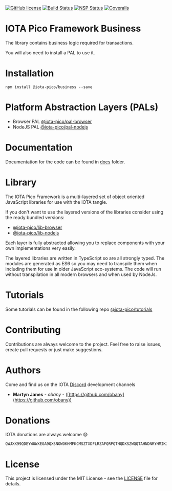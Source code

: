 [![GitHub license](https://img.shields.io/badge/license-MIT-blue.svg)](https://raw.githubusercontent.com/iotaeco/iota-pico-business/master/LICENSE) [![Build Status](https://travis-ci.org/iotaeco/iota-pico-business.svg?branch=master)](https://travis-ci.org/iotaeco/iota-pico-business) [![NSP Status](https://nodesecurity.io/orgs/iotaeco/projects/2a254dad-b9f4-40f3-a6a4-2fc932fab63a)](https://nodesecurity.io/orgs/iotaeco/projects/2a254dad-b9f4-40f3-a6a4-2fc932fab63a)
[![Coveralls](https://img.shields.io/coveralls/iotaeco/iota-pico-business.svg)](https://coveralls.io/github/iotaeco/iota-pico-business)

# IOTA Pico Framework Business

The library contains business logic required for transactions.

You will also need to install a PAL to use it.

# Installation

```shell
npm install @iota-pico/business --save
```

# Platform Abstraction Layers (PALs)

* Browser PAL [@iota-pico/pal-browser](https://github.com/iotaeco/iota-pico-pal-browser)
* NodeJS PAL [@iota-pico/pal-nodejs](https://github.com/iotaeco/iota-pico-pal-nodejs)

# Documentation

Documentation for the code can be found in [docs](./docs/README.md) folder.

# Library

The IOTA Pico Framework is a multi-layered set of object oriented JavaScript libraries for use with the IOTA tangle.

If you don't want to use the layered versions of the libraries consider using the  ready bundled versions:
* [@iota-pico/lib-browser](https://github.com/iotaeco/iota-pico-lib-browser)
* [@iota-pico/lib-nodejs](https://github.com/iotaeco/iota-pico-lib-nodejs)

Each layer is fully abstracted allowing you to replace components with your own implementations very easily.

The layered libraries are written in TypeScript so are all strongly typed. The modules are generated as ES6 so you may need to transpile them when including them for use in older JavaScript eco-systems. The code will run without transpilation in all modern browsers and when used by NodeJs.

# Tutorials

Some tutorials can be found in the following repo [@iota-pico/tutorials](https://github.com/iotaeco/iota-pico-tutorials)


# Contributing

Contributions are always welcome to the project. Feel free to raise issues, create pull requests or just make suggestions.

# Authors

Come and find us on the IOTA [Discord](https://discordapp.com/invite/fNGZXvh) development channels

* **Martyn Janes** - *obany* - ([https://github.com/obany](https://github.com/obany))

# Donations

IOTA donations are always welcome :smile:
```shell
QWJXX99QDEYWUWXEGA9QXSNOWOKHMFKCMSZTXDFLRZAFQRPQTHQDXSZWQQTAHNDNRYHMIKJYWQLKTFHBWSAOJDHAMB
```

# License

This project is licensed under the MIT License - see the [LICENSE](./LICENSE) file for details.

